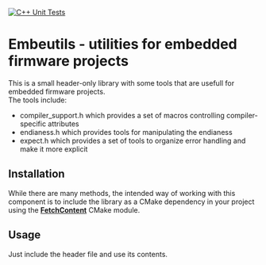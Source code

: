 [![C++ Unit Tests](https://github.com/embetech-official/embeutils/actions/workflows/cpp_unit_tests.yml/badge.svg)](https://github.com/embetech-official/embeutils/actions/workflows/cpp_unit_tests.yml)

# Embeutils - utilities for embedded firmware projects

This is a small header-only library with some tools that are usefull for embedded firmware projects.\
The tools include:
- compiler_support.h which provides a set of macros controlling compiler-specific attributes
- endianess.h which provides tools for manipulating the endianess
- expect.h which provides a set of tools to organize error handling and make it more explicit

## Installation

While there are many methods, the intended way of working with this component is to include the library as a CMake dependency in your project using the [**FetchContent**](https://cmake.org/cmake/help/latest/module/FetchContent.html) CMake module.

## Usage

Just include the header file and use its contents.

